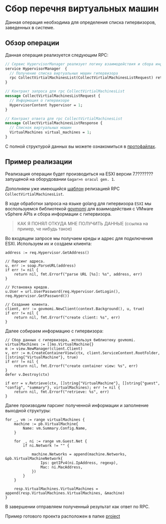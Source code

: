 # Сбор перечня виртуальных машин

Данная операция необходима для определения списка гипервизоров, заведенных в системе.

## Обзор операции

Данная операция реализуется следующим RPC:

```proto
// Сервис HypervisorManager реализует логику взаимодействия и сбора информации с гипервизоров
service HypervisorManager  {
  // Получение списка виртуальных машин гипервизора
  rpc CollectVirtialMachinesList(CollectVirtialMachinesListRequest) returns (CollectVirtialMachinesListResponse);
}

// Контракт запроса для rpc CollectVirtialMachinesList
message CollectVirtialMachinesListRequest {
  // Информация о гипервизоре
  HypervisorContent hypervisor = 1;
}

// Контракт ответа для rpc CollectVirtialMachinesList
message CollectVirtialMachinesListResponse {
  // Спискок виртуальных машин
  VirtualMachines virtual_machines = 1;
}
```

С полной структурой данных вы можете ознакомиться в [протофайлах](../../../.proto/service_hypervisor_manager.proto).

## Пример реализации

Реализация операции будет производиться на ESXI версии 7.???????? запущеной на оборудовании `Gagar>n oracul gen. 1`.

Дополняем уже имеющийся [шаблон](../create_project/project/main.go) релизацией RPC `CollectVirtialMachinesList`.

В ходе обработки запроса на языке golang для гипервизора `ESXI` мы воспользуемся библиотекой [govmomi](https://github.com/vmware/govmomi) для взаимодействия с VMware vSphere APIs и сбора информации с гипервизора.

> КАК Я ПОНЯЛ ОТКУДА МНЕ ПОЛУЧИТЬ ДАННЫЕ (ссылка на пример, че нибудь такое)

Во входящем запросе мы получаем креды и адрес для подключения ESXI. Используем их и создаем клиента:

```golang
address := req.Hypervisor.GetAddress()

// Парсинг адреса.
u, err := soap.ParseURL(address)
if err != nil {
    return nil, fmt.Errorf("parse URL [%s]: %s", address, err)
}

// Установка кредов.
u.User = url.UserPassword(req.Hypervisor.GetLogin(), req.Hypervisor.GetPassword())

// Создание клиента.
client, err := govmomi.NewClient(context.Background(), u, true)
if err != nil {
    return nil, fmt.Errorf("create client: %s", err)
}
```

Далее собираем информацию с гипервизора:

```golang
// Сбор данных с гипервизора, используя библиотеку govmomi.
virtualMachines := []mo.VirtualMachine{}
m := view.NewManager(client.Client)
v, err := m.CreateContainerView(ctx, client.ServiceContent.RootFolder, []string{"VirtualMachine"}, true)
if err != nil {
    return nil, fmt.Errorf("create container view: %s", err)
}
defer v.Destroy(ctx)

if err = v.Retrieve(ctx, []string{"VirtualMachine"}, []string{"guest", "config", "summary"}, virtualMachines); err != nil {
    return nil, fmt.Errorf("retrieve: %s", err)
}
```

Далее производим парсинг полученной информации и заполнение выходной структуры:

```golang
for _, vm := range virtualMachines {
    machine := pb.VirtualMachine{
        Name: vm.Summary.Config.Name,
    }

    for _, ni := range vm.Guest.Net {
        if ni.Network != "" {

            machine.Networks = append(machine.Networks, &pb.VirtualMachineNetwork{
                Ips: getIPv4(ni.IpAddress, regexp),
                Mac: ni.MacAddress,
            })
        }
    }

    resp.VirtualMachines.VirtualMachines = append(resp.VirtualMachines.VirtualMachines, &machine)
}
```

В завершении отправляем полученный результат как ответ по RPC.

Пример готового проекта расположен в папке [project](./project)
